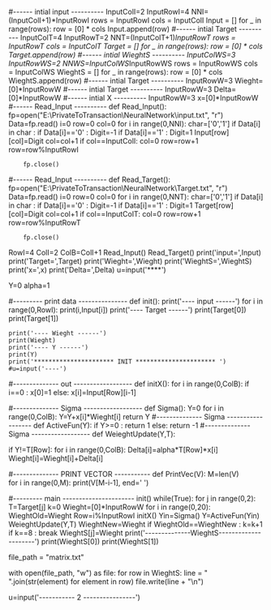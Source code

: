 #------ intial input ----------
InputColI=2
InputRowI=4
NNI=(InputColI+1)*InputRowI
rows = InputRowI
cols = InputColI
Input = []
for _ in range(rows):
    row = [0] * cols
    Input.append(row)
#------ intial Target ----------
InputColT=4
InputRowT=2
NNT=(InputColT+1)*InputRowT
rows = InputRowT
cols = InputColT
Target = []
for _ in range(rows):
    row = [0] * cols
    Target.append(row)
#------ intial WieghtS ----------
InputColWS=3
InputRowWS=2
NNWS=InputColWS*InputRowWS
rows = InputRowWS
cols = InputColWS
WieghtS = []
for _ in range(rows):
    row = [0] * cols
    WieghtS.append(row)
#------ intial Target ----------
InputRowW=3
Wieght=[0]*InputRowW
#------ intial Target ----------
InputRowW=3
Delta=[0]*InputRowW
#------ intial X ----------
InputRowW=3
x=[0]*InputRowW
#------ Read_Input ----------
def Read_Input():
        fp=open("E:\\PrivateToTransaction\\NeuralNetwork\\input.txt", "r") 
        Data=fp.read()
        i=0
        row=0
        col=0
        for i in range(0,NNI):
            char=['0','1']
            if Data[i] in char :
                if Data[i]=='0' :
                     Digit=-1
                if Data[i]=='1' :
                     Digit=1
                Input[row][col]=Digit
                col=col+1
                if col==InputColI:
                    col=0
                    row=row+1
                    row=row%InputRowI

        fp.close()       
#------ Read_Input ----------
def Read_Target():
        fp=open("E:\\PrivateToTransaction\\NeuralNetwork\\Target.txt", "r") 
        Data=fp.read()
        i=0
        row=0
        col=0
        for i in range(0,NNT):
            char=['0','1']
            if Data[i] in char :
                if Data[i]=='0' :
                     Digit=-1
                if Data[i]=='1' :
                     Digit=1
                Target[row][col]=Digit
                col=col+1
                if col==InputColT:
                    col=0
                    row=row+1
                    row=row%InputRowT

        fp.close()  
RowI=4
ColI=2
ColB=ColI+1
Read_Input()
Read_Target()
print('input=',Input)
print('Target=',Target)
print('Wieght=',Wieght)
print('WieghtS=',WieghtS)
print('x=',x)
print('Delta=',Delta)
u=input('****')


Y=0
alpha=1

#--------- print data ---------------
def init():
    print('---- input ------')
    for i in range(0,RowI):
          print(i,Input[i])
    print('---- Target ------')
    print(Target[0])
    print(Target[1])

    print('---- Wieght ------')
    print(Wieght)
    print('---- Y ------')
    print(Y)
    print('********************** INIT ********************** ')   
    #u=input('----')  

#-------------- out ------------------
def initX():
    for i in range(0,ColB):
          if i==0 :
              x[0]=1
          else:
              x[i]=Input[Row][i-1]

#-------------- Sigma ------------------
def Sigma():
    Y=0
    for i in range(0,ColB):
      Y=Y+x[i]*Wieght[i]
    return Y
#-------------- Sigma ------------------
def ActiveFun(Y):
    if Y>=0 :
        return 1
    else:
        return -1
#-------------- Sigma ------------------
def WeieghtUpdate(Y,T):
  
 if Y!=T[Row]:
   for i in range(0,ColB):
     Delta[i]=alpha*T[Row]*x[i]
     Wieght[i]=Wieght[i]+Delta[i]

#-------------- PRINT VECTOR -----------
def PrintVec(V):
  M=len(V)  
  for i in range(0,M):
     print(V[M-i-1], end=' ')

#--------- main ----------------------
init()
while(True):
 for j in range(0,2):   
      T=Target[j]
      k=0
      Wieght=[0]*InputRowW
      for i in range(0,20):
        WieghtOld=Wieght
        Row=i%InputRowI
        initX()
        Yin=Sigma()
        Y=ActiveFun(Yin)
        WeieghtUpdate(Y,T)
        WieghtNew=Wieght
        if WieghtOld==WieghtNew :
            k=k+1
        if k==8 :
            break
      WieghtS[j]=Wieght
 print('--------------WieghtS---------------------')
 print(WieghtS[0])
 print(WieghtS[1])

 file_path = "matrix.txt"

 with open(file_path, "w") as file:
    for row in WieghtS:
        line = " ".join(str(element) for element in row)
        file.write(line + "\n")

 u=input('----------- 2 ----------------')


